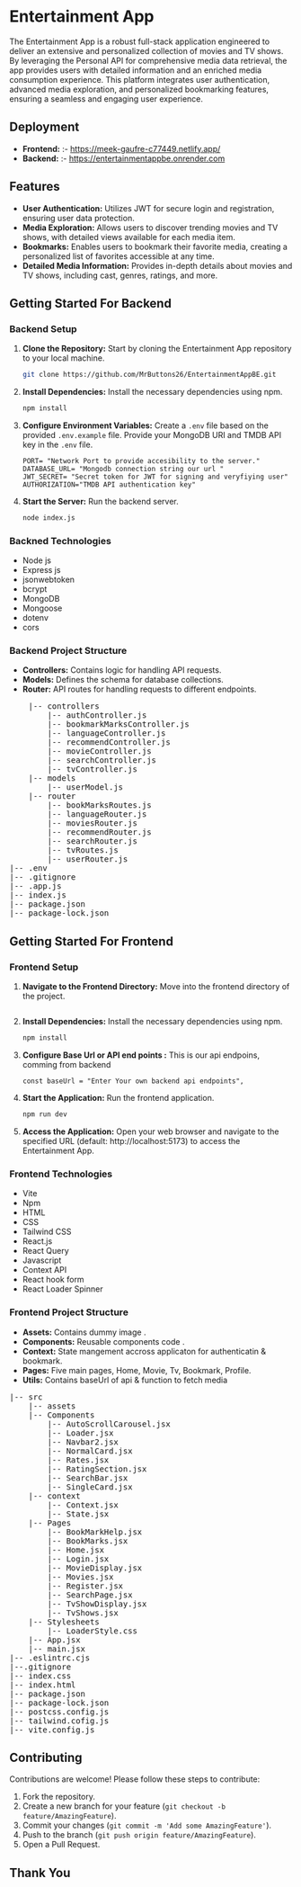 # Entertainment App

The Entertainment App is a robust full-stack application engineered to deliver an extensive and personalized collection of movies and TV shows. By leveraging the Personal API for comprehensive media data retrieval, the app provides users with detailed information and an enriched media consumption experience. This platform integrates user authentication, advanced media exploration, and personalized bookmarking features, ensuring a seamless and engaging user experience.

## Deployment

- **Frontend:** :- https://meek-gaufre-c77449.netlify.app/
- **Backend:** :- https://entertainmentappbe.onrender.com


## Features

- **User Authentication:** Utilizes JWT for secure login and registration, ensuring user data protection.
- **Media Exploration:** Allows users to discover trending movies and TV shows, with detailed views available for each media item.
- **Bookmarks:** Enables users to bookmark their favorite media, creating a personalized list of favorites accessible at any time.
- **Detailed Media Information:** Provides in-depth details about movies and TV shows, including cast, genres, ratings, and more.


## Getting Started For Backend

### Backend Setup

1.  **Clone the Repository:** Start by cloning the Entertainment App repository to your local machine.

    ```sh
    git clone https://github.com/MrButtons26/EntertainmentAppBE.git
    ```


2.  **Install Dependencies:** Install the necessary dependencies using npm.

    ```sh
    npm install
    ```

3.  **Configure Environment Variables:** Create a `.env` file based on the provided `.env.example` file. Provide your MongoDB URI and TMDB API key in the `.env` file.

    ```
    PORT= "Network Port to provide accesibility to the server."
    DATABASE_URL= "Mongodb connection string our url "
    JWT_SECRET= "Secret token for JWT for signing and veryfiying user"
    AUTHORIZATION="TMDB API authentication key"
    ```

4.  **Start the Server:** Run the backend server.

    ```sh
    node index.js
    ```



### Backned Technologies
- Node js 
- Express js
- jsonwebtoken
- bcrypt
- MongoDB 
- Mongoose 
- dotenv
- cors

### Backend Project Structure

- **Controllers:** Contains logic for handling API requests.
- **Models:** Defines the schema for database collections.
- **Router:** API routes for handling requests to different endpoints.


<pre>
    |-- controllers
        |-- authController.js 
        |-- bookmarkMarksController.js 
        |-- languageController.js 
        |-- recommendController.js 
        |-- movieController.js 
        |-- searchController.js
        |-- tvController.js
    |-- models 
        |-- userModel.js 
    |-- router
        |-- bookMarksRoutes.js 
        |-- languageRouter.js 
        |-- moviesRouter.js 
        |-- recommendRouter.js 
        |-- searchRouter.js 
        |-- tvRoutes.js 
        |-- userRouter.js 
|-- .env
|-- .gitignore
|-- .app.js
|-- index.js
|-- package.json
|-- package-lock.json
</pre>

## Getting Started For Frontend

### Frontend Setup

1. **Navigate to the Frontend Directory:** Move into the frontend directory of the project.

   ```sh
   ```

2. **Install Dependencies:** Install the necessary dependencies using npm.

   ```sh
   npm install
   ```

3. **Configure Base Url or API end points :** This is our api endpoins, comming from backend

   ```
   const baseUrl = "Enter Your own backend api endpoints",
   ```

4. **Start the Application:** Run the frontend application.

   ```sh
   npm run dev
   ```

5. **Access the Application:** Open your web browser and navigate to the specified URL (default: http://localhost:5173) to access the Entertainment App.

### Frontend Technologies 

- Vite
- Npm
- HTML
- CSS
- Tailwind CSS
- React.js
- React Query
- Javascript
- Context API
- React hook form
- React Loader Spinner

### Frontend Project Structure

- **Assets:** Contains dummy image .
- **Components:** Reusable components code .
- **Context:** State mangement accross applicaton for authenticatin & bookmark.
- **Pages:** Five main pages, Home, Movie, Tv, Bookmark, Profile.
- **Utils:** Contains baseUrl of api & function to fetch media

<pre>
|-- src
    |-- assets 
    |-- Components
        |-- AutoScrollCarousel.jsx  
        |-- Loader.jsx  
        |-- Navbar2.jsx  
        |-- NormalCard.jsx  
        |-- Rates.jsx  
        |-- RatingSection.jsx  
        |-- SearchBar.jsx  
        |-- SingleCard.jsx  
    |-- context
        |-- Context.jsx
        |-- State.jsx
    |-- Pages
        |-- BookMarkHelp.jsx
        |-- BookMarks.jsx
        |-- Home.jsx
        |-- Login.jsx
        |-- MovieDisplay.jsx
        |-- Movies.jsx
        |-- Register.jsx
        |-- SearchPage.jsx
        |-- TvShowDisplay.jsx
        |-- TvShows.jsx
    |-- Stylesheets
        |-- LoaderStyle.css
    |-- App.jsx 
    |-- main.jsx 
|-- .eslintrc.cjs
|--.gitignore
|-- index.css 
|-- index.html
|-- package.json
|-- package-lock.json
|-- postcss.config.js
|-- tailwind.cofig.js
|-- vite.config.js 
</pre>

## Contributing

Contributions are welcome! Please follow these steps to contribute:

1. Fork the repository.
2. Create a new branch for your feature (`git checkout -b feature/AmazingFeature`).
3. Commit your changes (`git commit -m 'Add some AmazingFeature'`).
4. Push to the branch (`git push origin feature/AmazingFeature`).
5. Open a Pull Request.


## Thank You 
